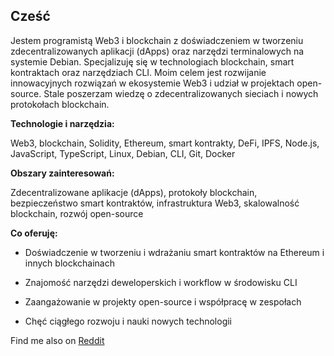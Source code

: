 ## Cześć

Jestem programistą Web3 i blockchain z doświadczeniem w tworzeniu zdecentralizowanych aplikacji (dApps) oraz narzędzi terminalowych na systemie Debian. Specjalizuję się w technologiach blockchain, smart kontraktach oraz narzędziach CLI. Moim celem jest rozwijanie innowacyjnych rozwiązań w ekosystemie Web3 i udział w projektach open-source. Stale poszerzam wiedzę o zdecentralizowanych sieciach i nowych protokołach blockchain.

**Technologie i narzędzia:**  

Web3, blockchain, Solidity, Ethereum, smart kontrakty, DeFi, IPFS, Node.js, JavaScript, TypeScript, Linux, Debian, CLI, Git, Docker

**Obszary zainteresowań:**  

Zdecentralizowane aplikacje (dApps), protokoły blockchain, bezpieczeństwo smart kontraktów, infrastruktura Web3, skalowalność blockchain, rozwój open-source

**Co oferuję:**  


- Doświadczenie w tworzeniu i wdrażaniu smart kontraktów na Ethereum i innych blockchainach

- Znajomość narzędzi deweloperskich i workflow w środowisku CLI

- Zaangażowanie w projekty open-source i współpracę w zespołach

- Chęć ciągłego rozwoju i nauki nowych technologii

Find me also on [Reddit](https://www.reddit.com/user/marcinsalamonski)
